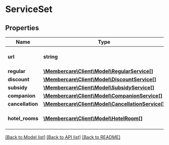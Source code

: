 # ServiceSet

## Properties
Name | Type | Description | Notes
------------ | ------------- | ------------- | -------------
**url** | **string** | The link to the current resource | [optional] 
**regular** | [**\Membercare\Client\Model\RegularService[]**](RegularService.md) |  | [optional] 
**discount** | [**\Membercare\Client\Model\DiscountService[]**](DiscountService.md) |  | [optional] 
**subsidy** | [**\Membercare\Client\Model\SubsidyService[]**](SubsidyService.md) |  | [optional] 
**companion** | [**\Membercare\Client\Model\CompanionService[]**](CompanionService.md) |  | [optional] 
**cancellation** | [**\Membercare\Client\Model\CancellationService[]**](CancellationService.md) |  | [optional] 
**hotel_rooms** | [**\Membercare\Client\Model\HotelRoom[]**](HotelRoom.md) | A list of hotelroom services. | [optional] 

[[Back to Model list]](../../README.md#documentation-for-models) [[Back to API list]](../../README.md#documentation-for-api-endpoints) [[Back to README]](../../README.md)

